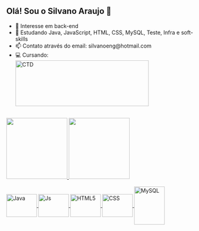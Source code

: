 ## Olá! Sou o Silvano Araujo 👋
<div style="display: inline_block">
  <ul>
    <li> 🔭 Interesse em back-end</li>
    <li> 🌱 Estudando Java, JavaScript, HTML, CSS, MySQL, Teste, Infra e soft-skills</li>
    <li> 📫 Contato através do email: silvanoeng@hotmail.com</li>
    <li> 💻 Cursando:</li>
  <img align="top" alt="CTD" height="120" width="350" src="https://silvanoeng.github.io/desafiosFrontEnd/img/LogoCTD.svg">
</div>
  <img href="https://estruyf-github.azurewebsites.net/api/VisitorHit?user=Silvanoeng&repo=Silvanoeng&countColorcountColor&style=flat">
<div><br>
  <a href="https://www.linkedin.com/in/silvano-araujo-pereira-0616083b/">
  <img height="160em" src="https://github-readme-stats.vercel.app/api?username=Silvanoeng&show_icons=true&theme=highcontrast&include_all_commits=true&count_private=true">
  <img height="160em" src="https://github-readme-stats.vercel.app/api/top-langs/?username=Silvanoeng&layout=compact&langs_count=7&theme=highcontrast">
</div>
<div style="display: inline_block"><br>
  <img align="center" alt="Java" height="60" width="80" src="https://silvanoeng.github.io/desafiosFrontEnd/img/java-original-wordmark.svg">
  <img align="center" alt="Js" height="60" width="80" src="https://silvanoeng.github.io/desafiosFrontEnd/img/javascript-original.svg">
  <img align="center" alt="HTML5" height="60" width="80" src="https://silvanoeng.github.io/desafiosFrontEnd/img/html5-original-wordmark.svg">
  <img align="center" alt="CSS" height="60" width="80" src="https://silvanoeng.github.io/desafiosFrontEnd/img/css3-original-wordmark.svg">
  <img align="center" alt="MySQL" height="100" width="80" src="https://silvanoeng.github.io/desafiosFrontEnd/img/mysql-original-wordmark.svg">
  
</div>
